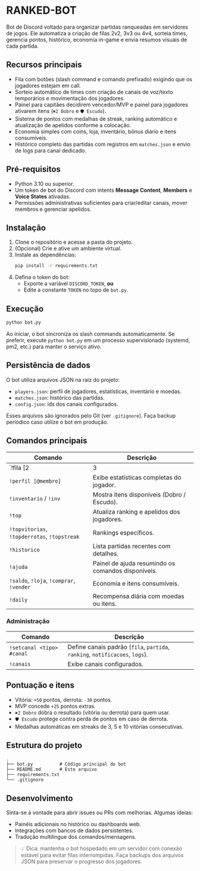 # RANKED-BOT

Bot de Discord voltado para organizar partidas ranqueadas em servidores de jogos. Ele automatiza a criação de filas 2v2, 3v3 ou 4v4, sorteia times, gerencia pontos, histórico, economia in-game e envia resumos visuais de cada partida.

## Recursos principais
- Fila com botões (slash command e comando prefixado) exigindo que os jogadores estejam em call.
- Sorteio automático de times com criação de canais de voz/texto temporários e movimentação dos jogadores.
- Painel para capitães decidirem vencedor/MVP e painel para jogadores ativarem itens (`✖2 Dobro` e `🛡️ Escudo`).
- Sistema de pontos com medalhas de streak, ranking automático e atualização de apelidos conforme a colocação.
- Economia simples com coins, loja, inventário, bônus diário e itens consumíveis.
- Histórico completo das partidas com registros em `matches.json` e envio de logs para canal dedicado.

## Pré-requisitos
- Python 3.10 ou superior.
- Um token de bot do Discord com intents **Message Content**, **Members** e **Voice States** ativadas.
- Permissões administrativas suficientes para criar/editar canais, mover membros e gerenciar apelidos.

## Instalação
1. Clone o repositório e acesse a pasta do projeto.
2. (Opcional) Crie e ative um ambiente virtual.
3. Instale as dependências:
   ```bash
   pip install -r requirements.txt
   ```
4. Defina o token do bot:
   - Exporte a variável `DISCORD_TOKEN`, **ou**
   - Edite a constante `TOKEN` no topo de `bot.py`.

## Execução
```bash
python bot.py
```
Ao iniciar, o bot sincroniza os slash commands automaticamente. Se preferir, execute `python bot.py` em um processo supervisionado (systemd, pm2, etc.) para manter o serviço ativo.

## Persistência de dados
O bot utiliza arquivos JSON na raiz do projeto:
- `players.json`: perfil de jogadores, estatísticas, inventário e moedas.
- `matches.json`: histórico das partidas.
- `config.json`: ids dos canais configurados.

Esses arquivos são ignorados pelo Git (ver `.gitignore`). Faça backup periódico caso utilize o bot em produção.

## Comandos principais
| Comando | Descrição |
| ------- | --------- |
| `!fila [2|3|4]` ou `/fila` | Cria fila ranqueada (2v2, 3v3 ou 4v4). |
| `!perfil [@membro]` | Exibe estatísticas completas do jogador. |
| `!inventario` / `!inv` | Mostra itens disponíveis (Dobro / Escudo). |
| `!top` | Atualiza ranking e apelidos dos jogadores. |
| `!topvitorias`, `!topderrotas`, `!topstreak` | Rankings específicos. |
| `!historico` | Lista partidas recentes com detalhes. |
| `!ajuda` | Painel de ajuda resumindo os comandos disponíveis. |
| `!saldo`, `!loja`, `!comprar`, `!vender` | Economia e itens consumíveis. |
| `!daily` | Recompensa diária com moedas ou itens. |

### Administração
| Comando | Descrição |
| ------- | --------- |
| `!setcanal <tipo> #canal` | Define canais padrão (`fila`, `partida`, `ranking`, `notificacoes`, `logs`). |
| `!canais` | Exibe canais configurados. |

## Pontuação e itens
- Vitória: `+50` pontos, derrota: `-30` pontos.
- MVP concede `+25` pontos extras.
- `✖2 Dobro` dobra o resultado (vitória ou derrota) para quem usar.
- `🛡️ Escudo` protege contra perda de pontos em caso de derrota.
- Medalhas automáticas em streaks de 3, 5 e 10 vitórias consecutivas.

## Estrutura do projeto
```
.
├── bot.py          # Código principal do bot
├── README.md       # Este arquivo
├── requirements.txt
└── .gitignore
```

## Desenvolvimento
Sinta-se à vontade para abrir issues ou PRs com melhorias. Algumas ideias:
- Painéis adicionais no histórico ou dashboards web.
- Integrações com bancos de dados persistentes.
- Tradução multilíngue dos comandos/mensagens.

> 💡 Dica: mantenha o bot hospedado em um servidor com conexão estável para evitar filas interrompidas. Faça backups dos arquivos JSON para preservar o progresso dos jogadores.
